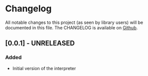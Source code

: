 
# Changelog

All notable changes to this project (as seen by library users) will be documented in this file.
The CHANGELOG is available on [Github](https://github.com/kabisa/sigfp-bf.git/CHANGELOG.md).


## [0.0.1] - UNRELEASED
### Added

- Initial version of the interpreter
